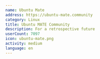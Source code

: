 ```yaml
---
name: Ubuntu Mate
address: https://ubuntu-mate.community
category: Linux
title: Ubuntu MATE Community
description: For a retrospective future
userCount: 7097
icon: ubuntu-mate.png
activity: medium
language: en
---
```

